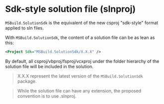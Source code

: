 # Sdk-style solution file (slnproj)

`MSBuild.SolutionSdk` is the equivalent of the new csproj "sdk-style" format applied to sln files.

With `MSBuild.SolutionSdk`, the content of a solution file can be as lean as this:
```xml
<Project Sdk="MSBuild.SolutionSdk/X.X.X" />
```


By default, all csproj/vbproj/fsproj/vcxproj under the folder hierarchy of the solution file will be included in the solution.

>X.X.X represent the latest version of the `MSBuild.SolutionSdk` package.

>While the solution file can have any extension, the proposed convention is to use .slnproj.


